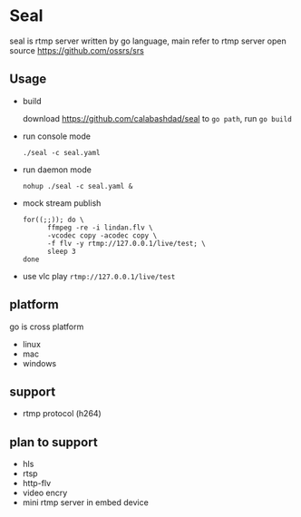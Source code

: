 # Seal

seal is rtmp server written by go language, main refer to rtmp server open source https://github.com/ossrs/srs

## Usage
* build

  download https://github.com/calabashdad/seal to ```go path```, run ```go build```
* run console mode

  ```./seal -c seal.yaml```
* run daemon mode

  ```nohup ./seal -c seal.yaml &```
* mock stream publish
  
  <pre><code>for((;;)); do \
        ffmpeg -re -i lindan.flv \
        -vcodec copy -acodec copy \
        -f flv -y rtmp://127.0.0.1/live/test; \
	    sleep 3       
  done</code></pre> 

* use vlc play 
```rtmp://127.0.0.1/live/test```

## platform
  go is cross platform 
* linux
* mac
* windows

## support
* rtmp protocol (h264)

## plan to support
* hls
* rtsp
* http-flv
* video encry
* mini rtmp server in embed device